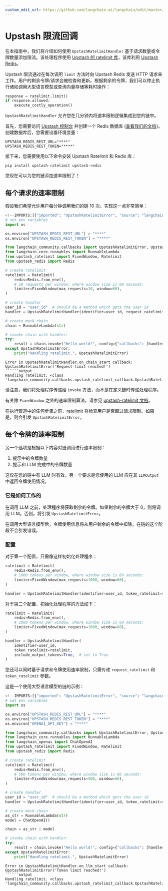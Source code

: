 ```yaml
---
custom_edit_url: https://github.com/langchain-ai/langchain/edit/master/docs/docs/integrations/callbacks/upstash_ratelimit.ipynb
---
```

# Upstash 限流回调

在本指南中，我们将介绍如何使用 `UpstashRatelimitHandler` 基于请求数量或令牌数量添加限流。该处理程序使用 [Upstash 的 ratelimit 库](https://github.com/upstash/ratelimit-py/)，该库利用 [Upstash Redis](https://upstash.com/docs/redis/overall/getstarted)。

Upstash 限流通过在每次调用 `limit` 方法时向 Upstash Redis 发送 HTTP 请求来工作。用户的剩余令牌/请求会被检查和更新。根据剩余的令牌，我们可以停止执行诸如调用大型语言模型或查询向量存储等耗时操作：

```py
response = ratelimit.limit()
if response.allowed:
    execute_costly_operation()
```

`UpstashRatelimitHandler` 允许您在几分钟内将速率限制逻辑集成到您的链中。

首先，您需要访问 [Upstash 控制台](https://console.upstash.com/login) 并创建一个 Redis 数据库 ([查看我们的文档](https://upstash.com/docs/redis/overall/getstarted))。创建数据库后，您需要设置环境变量：

```
UPSTASH_REDIS_REST_URL="****"
UPSTASH_REDIS_REST_TOKEN="****"
```

接下来，您需要使用以下命令安装 Upstash Ratelimit 和 Redis 库：

```
pip install upstash-ratelimit upstash-redis
```

您现在可以为您的链添加速率限制了！

## 每个请求的速率限制

假设我们希望允许用户每分钟调用我们的链 10 次。实现这一点非常简单：


```python
<!--IMPORTS:[{"imported": "UpstashRatelimitError", "source": "langchain_community.callbacks", "docs": "https://python.langchain.com/api_reference/community/callbacks/langchain_community.callbacks.upstash_ratelimit_callback.UpstashRatelimitError.html", "title": "Upstash Ratelimit Callback"}, {"imported": "UpstashRatelimitHandler", "source": "langchain_community.callbacks", "docs": "https://python.langchain.com/api_reference/community/callbacks/langchain_community.callbacks.upstash_ratelimit_callback.UpstashRatelimitHandler.html", "title": "Upstash Ratelimit Callback"}, {"imported": "RunnableLambda", "source": "langchain_core.runnables", "docs": "https://python.langchain.com/api_reference/core/runnables/langchain_core.runnables.base.RunnableLambda.html", "title": "Upstash Ratelimit Callback"}]-->
# set env variables
import os

os.environ["UPSTASH_REDIS_REST_URL"] = "****"
os.environ["UPSTASH_REDIS_REST_TOKEN"] = "****"

from langchain_community.callbacks import UpstashRatelimitError, UpstashRatelimitHandler
from langchain_core.runnables import RunnableLambda
from upstash_ratelimit import FixedWindow, Ratelimit
from upstash_redis import Redis

# create ratelimit
ratelimit = Ratelimit(
    redis=Redis.from_env(),
    # 10 requests per window, where window size is 60 seconds:
    limiter=FixedWindow(max_requests=10, window=60),
)

# create handler
user_id = "user_id"  # should be a method which gets the user id
handler = UpstashRatelimitHandler(identifier=user_id, request_ratelimit=ratelimit)

# create mock chain
chain = RunnableLambda(str)

# invoke chain with handler:
try:
    result = chain.invoke("Hello world!", config={"callbacks": [handler]})
except UpstashRatelimitError:
    print("Handling ratelimit.", UpstashRatelimitError)
```
```output
Error in UpstashRatelimitHandler.on_chain_start callback: UpstashRatelimitError('Request limit reached!')
``````output
Handling ratelimit. <class 'langchain_community.callbacks.upstash_ratelimit_callback.UpstashRatelimitError'>
```
请注意，我们将处理程序传递给 `invoke` 方法，而不是在定义链时传递处理程序。

有关除 `FixedWindow` 之外的速率限制算法，请参见 [upstash-ratelimit 文档](https://github.com/upstash/ratelimit-py?tab=readme-ov-file#ratelimiting-algorithms)。

在执行管道中的任何步骤之前，ratelimit 将检查用户是否超过请求限制。如果是，则会引发 `UpstashRatelimitError`。

## 每个令牌的速率限制

另一个选项是根据以下内容对链调用进行速率限制：
1. 提示中的令牌数量
2. 提示和 LLM 完成中的令牌数量

这仅在您的链中有 LLM 时有效。另一个要求是您使用的 LLM 应在其 `LLMOutput` 中返回令牌使用情况。

### 它是如何工作的

在调用 LLM 之前，处理程序将获取剩余的令牌。如果剩余的令牌大于 0，则将调用 LLM。否则，将引发 `UpstashRatelimitError`。

在调用大型语言模型后，令牌使用信息将从用户剩余的令牌中扣除。在链的这个阶段不会引发错误。

### 配置

对于第一个配置，只需像这样初始化处理程序：


```python
ratelimit = Ratelimit(
    redis=Redis.from_env(),
    # 1000 tokens per window, where window size is 60 seconds:
    limiter=FixedWindow(max_requests=1000, window=60),
)

handler = UpstashRatelimitHandler(identifier=user_id, token_ratelimit=ratelimit)
```

对于第二个配置，初始化处理程序的方法如下：


```python
ratelimit = Ratelimit(
    redis=Redis.from_env(),
    # 1000 tokens per window, where window size is 60 seconds:
    limiter=FixedWindow(max_requests=1000, window=60),
)

handler = UpstashRatelimitHandler(
    identifier=user_id,
    token_ratelimit=ratelimit,
    include_output_tokens=True,  # set to True
)
```

您还可以同时基于请求和令牌使用速率限制，只需传递 `request_ratelimit` 和 `token_ratelimit` 参数。

这是一个使用大型语言模型的链的示例：


```python
<!--IMPORTS:[{"imported": "UpstashRatelimitError", "source": "langchain_community.callbacks", "docs": "https://python.langchain.com/api_reference/community/callbacks/langchain_community.callbacks.upstash_ratelimit_callback.UpstashRatelimitError.html", "title": "Upstash Ratelimit Callback"}, {"imported": "UpstashRatelimitHandler", "source": "langchain_community.callbacks", "docs": "https://python.langchain.com/api_reference/community/callbacks/langchain_community.callbacks.upstash_ratelimit_callback.UpstashRatelimitHandler.html", "title": "Upstash Ratelimit Callback"}, {"imported": "RunnableLambda", "source": "langchain_core.runnables", "docs": "https://python.langchain.com/api_reference/core/runnables/langchain_core.runnables.base.RunnableLambda.html", "title": "Upstash Ratelimit Callback"}, {"imported": "ChatOpenAI", "source": "langchain_openai", "docs": "https://python.langchain.com/api_reference/openai/chat_models/langchain_openai.chat_models.base.ChatOpenAI.html", "title": "Upstash Ratelimit Callback"}]-->
# set env variables
import os

os.environ["UPSTASH_REDIS_REST_URL"] = "****"
os.environ["UPSTASH_REDIS_REST_TOKEN"] = "****"
os.environ["OPENAI_API_KEY"] = "****"

from langchain_community.callbacks import UpstashRatelimitError, UpstashRatelimitHandler
from langchain_core.runnables import RunnableLambda
from langchain_openai import ChatOpenAI
from upstash_ratelimit import FixedWindow, Ratelimit
from upstash_redis import Redis

# create ratelimit
ratelimit = Ratelimit(
    redis=Redis.from_env(),
    # 500 tokens per window, where window size is 60 seconds:
    limiter=FixedWindow(max_requests=500, window=60),
)

# create handler
user_id = "user_id"  # should be a method which gets the user id
handler = UpstashRatelimitHandler(identifier=user_id, token_ratelimit=ratelimit)

# create mock chain
as_str = RunnableLambda(str)
model = ChatOpenAI()

chain = as_str | model

# invoke chain with handler:
try:
    result = chain.invoke("Hello world!", config={"callbacks": [handler]})
except UpstashRatelimitError:
    print("Handling ratelimit.", UpstashRatelimitError)
```
```output
Error in UpstashRatelimitHandler.on_llm_start callback: UpstashRatelimitError('Token limit reached!')
``````output
Handling ratelimit. <class 'langchain_community.callbacks.upstash_ratelimit_callback.UpstashRatelimitError'>
```